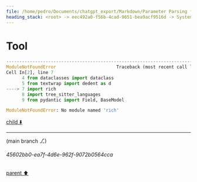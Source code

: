 ```yaml
---
file: /home/pedro/Documents/chatgpt_export/Markdown/Parameter Parsing for Python.md
heading_stack: <root> -> eec492a0-f56b-4cad-9651-bea9acf9516d -> System -> 514f9368-3433-4b57-a224-c3f1504a9180 -> System -> aaa2b4a4-16ee-4b1f-bcf8-2fa47cb24317 -> User -> 47c26f43-b655-4d60-b835-5966943f21d0 -> Assistant -> 12b1cc6b-18a6-4b4b-bcce-bae61a38f8f2 -> Tool -> 2d0f4f28-0afe-4c68-beb4-144b8ebf1878 -> Assistant -> Problem Analysis -> Plan -> 5c7e3ab1-2c64-4a6e-b418-7363f9260940 -> Assistant -> 0d50a4ea-44f5-46a4-9e57-e850767a7394 -> Tool
---
```

# Tool

```python
---------------------------------------------------------------------------
ModuleNotFoundError                       Traceback (most recent call last)
Cell In[2], line 7
      4 from dataclasses import dataclass
      5 from textwrap import dedent as d
----> 7 import rich
      8 import tree_sitter_languages
      9 from pydantic import Field, BaseModel

ModuleNotFoundError: No module named 'rich'

```

[child ⬇️](#45602bb0-ea7f-4d6e-962f-9072b0564cca)

---

(main branch ⎇)
###### 45602bb0-ea7f-4d6e-962f-9072b0564cca
[parent ⬆️](#0d50a4ea-44f5-46a4-9e57-e850767a7394)
